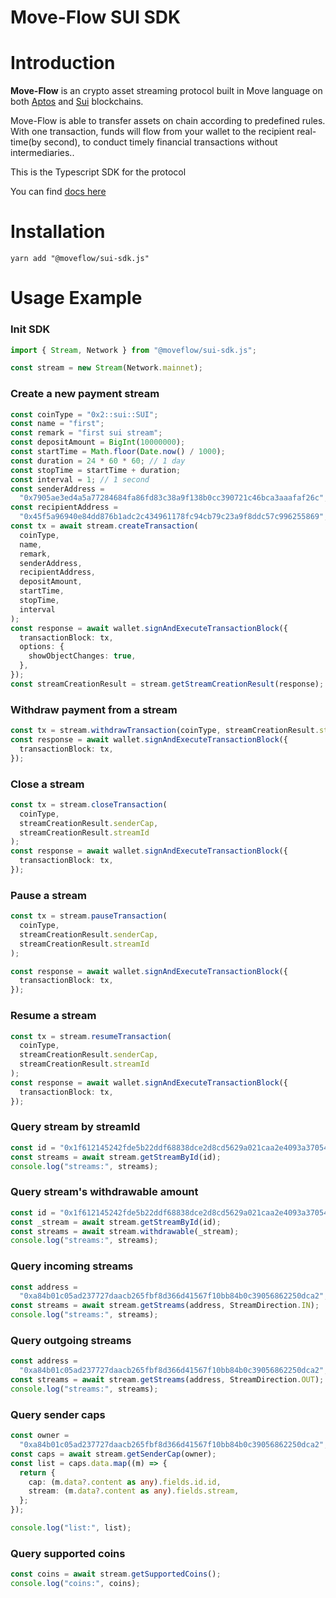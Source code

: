 # Move-Flow SUI SDK

# Introduction

**Move-Flow** is an crypto asset streaming protocol built in Move language on both [Aptos](https://aptosfoundation.org/) and [Sui](https://sui.io/) blockchains.

Move-Flow is able to transfer assets on chain according to predefined rules. With one transaction, funds will flow from your wallet to the recipient real-time(by second), to conduct timely financial transactions without intermediaries..

This is the Typescript SDK for the protocol

You can find [docs here](https://move-flow.github.io/moveflow-sui-sdk/)

# Installation

    yarn add "@moveflow/sui-sdk.js"

# Usage Example

### Init SDK

```typescript
import { Stream, Network } from "@moveflow/sui-sdk.js";

const stream = new Stream(Network.mainnet);
```

### Create a new payment stream

```typescript
const coinType = "0x2::sui::SUI";
const name = "first";
const remark = "first sui stream";
const depositAmount = BigInt(10000000);
const startTime = Math.floor(Date.now() / 1000);
const duration = 24 * 60 * 60; // 1 day
const stopTime = startTime + duration;
const interval = 1; // 1 second
const senderAddress =
  "0x7905ae3ed4a5a77284684fa86fd83c38a9f138b0cc390721c46bca3aaafaf26c";
const recipientAddress =
  "0x45f5a96940e84dd876b1adc2c434961178fc94cb79c23a9f8ddc57c996255869";
const tx = await stream.createTransaction(
  coinType,
  name,
  remark,
  senderAddress,
  recipientAddress,
  depositAmount,
  startTime,
  stopTime,
  interval
);
const response = await wallet.signAndExecuteTransactionBlock({
  transactionBlock: tx,
  options: {
    showObjectChanges: true,
  },
});
const streamCreationResult = stream.getStreamCreationResult(response);
```

### Withdraw payment from a stream

```typescript
const tx = stream.withdrawTransaction(coinType, streamCreationResult.streamId);
const response = await wallet.signAndExecuteTransactionBlock({
  transactionBlock: tx,
});
```

### Close a stream

```typescript
const tx = stream.closeTransaction(
  coinType,
  streamCreationResult.senderCap,
  streamCreationResult.streamId
);
const response = await wallet.signAndExecuteTransactionBlock({
  transactionBlock: tx,
});
```

### Pause a stream

```typescript
const tx = stream.pauseTransaction(
  coinType,
  streamCreationResult.senderCap,
  streamCreationResult.streamId
);

const response = await wallet.signAndExecuteTransactionBlock({
  transactionBlock: tx,
});
```

### Resume a stream

```typescript
const tx = stream.resumeTransaction(
  coinType,
  streamCreationResult.senderCap,
  streamCreationResult.streamId
);
const response = await wallet.signAndExecuteTransactionBlock({
  transactionBlock: tx,
});
```

### Query stream by streamId

```typescript
const id = "0x1f612145242fde5b22ddf68838dce2d8cd5629a021caa2e4093a370548ab17a4";
const streams = await stream.getStreamById(id);
console.log("streams:", streams);
```

### Query stream's withdrawable amount

```typescript
const id = "0x1f612145242fde5b22ddf68838dce2d8cd5629a021caa2e4093a370548ab17a4";
const _stream = await stream.getStreamById(id);
const streams = await stream.withdrawable(_stream);
console.log("streams:", streams);
```

### Query incoming streams

```typescript
const address =
  "0xa84b01c05ad237727daacb265fbf8d366d41567f10bb84b0c39056862250dca2";
const streams = await stream.getStreams(address, StreamDirection.IN);
console.log("streams:", streams);
```

### Query outgoing streams

```typescript
const address =
  "0xa84b01c05ad237727daacb265fbf8d366d41567f10bb84b0c39056862250dca2";
const streams = await stream.getStreams(address, StreamDirection.OUT);
console.log("streams:", streams);
```

### Query sender caps

```typescript
const owner =
  "0xa84b01c05ad237727daacb265fbf8d366d41567f10bb84b0c39056862250dca2";
const caps = await stream.getSenderCap(owner);
const list = caps.data.map((m) => {
  return {
    cap: (m.data?.content as any).fields.id.id,
    stream: (m.data?.content as any).fields.stream,
  };
});

console.log("list:", list);
```

### Query supported coins

```typescript
const coins = await stream.getSupportedCoins();
console.log("coins:", coins);
```
